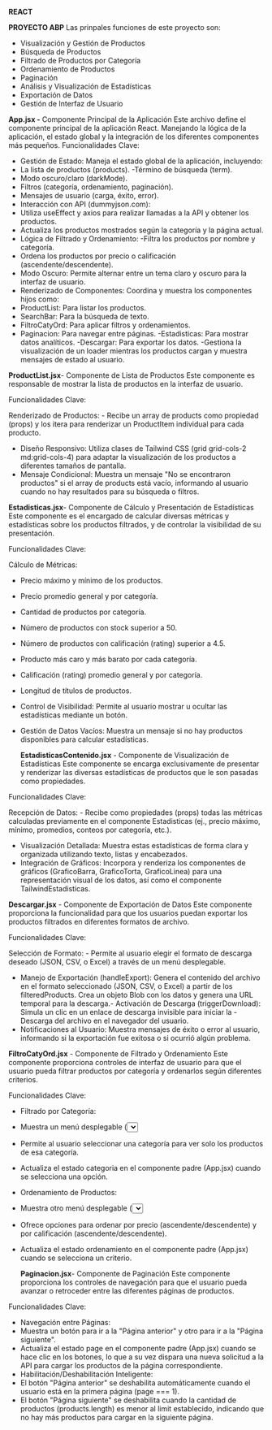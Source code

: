 **REACT** 

**PROYECTO ABP**
Las prinpales funciones de este proyecto son: 
- Visualización y Gestión de Productos
- Búsqueda de Productos
- Filtrado de Productos por Categoría
- Ordenamiento de Productos
- Paginación
- Análisis y Visualización de Estadísticas
- Exportación de Datos
- Gestión de Interfaz de Usuario
  
**App.jsx -** Componente Principal de la Aplicación
Este archivo define el componente principal de la aplicación React. Manejando la lógica de la aplicación, el estado global y la integración de los diferentes componentes más pequeños.
Funcionalidades Clave:
- Gestión de Estado: Maneja el estado global de la aplicación, incluyendo:
- La lista de productos (products).
-Término de búsqueda (term).
- Modo oscuro/claro (darkMode).
- Filtros (categoría, ordenamiento, paginación).
- Mensajes de usuario (carga, éxito, error).
- Interacción con API (dummyjson.com):
- Utiliza useEffect y axios para realizar llamadas a la API y obtener los productos.
- Actualiza los productos mostrados según la categoría y la página actual.
- Lógica de Filtrado y Ordenamiento:
-Filtra los productos por nombre y categoría.
- Ordena los productos por precio o calificación (ascendente/descendente).
- Modo Oscuro: Permite alternar entre un tema claro y oscuro para la interfaz de usuario.
- Renderizado de Componentes: Coordina y muestra los componentes hijos como:
- ProductList: Para listar los productos.
- SearchBar: Para la búsqueda de texto.
- FiltroCatyOrd: Para aplicar filtros y ordenamientos.
- Paginacion: Para navegar entre páginas.
-Estadisticas: Para mostrar datos analíticos.
-Descargar: Para exportar los datos.
-Gestiona la visualización de un loader mientras los productos cargan y muestra mensajes de estado al usuario.

**ProductList.jsx**- Componente de Lista de Productos
Este componente es responsable de mostrar la lista de productos en la interfaz de usuario.

Funcionalidades Clave:

Renderizado de Productos: - Recibe un array de products como propiedad (props) y los itera para renderizar un ProductItem individual para cada producto.
- Diseño Responsivo: Utiliza clases de Tailwind CSS (grid grid-cols-2 md:grid-cols-4) para adaptar la visualización de los productos a diferentes tamaños de pantalla.
- Mensaje Condicional: Muestra un mensaje "No se encontraron productos" si el array de products está vacío, informando al usuario cuando no hay resultados para su búsqueda o filtros.

**Estadisticas.jsx**- Componente de Cálculo y Presentación de Estadísticas
Este componente es el encargado de calcular diversas métricas y estadísticas sobre los productos filtrados, y de controlar la visibilidad de su presentación.

Funcionalidades Clave:

Cálculo de Métricas:
- Precio máximo y mínimo de los productos.
- Precio promedio general y por categoría.
- Cantidad de productos por categoría.
- Número de productos con stock superior a 50.
- Número de productos con calificación (rating) superior a 4.5.
- Producto más caro y más barato por cada categoría.
- Calificación (rating) promedio general y por categoría.
- Longitud de títulos de productos.
- Control de Visibilidad: Permite al usuario mostrar u ocultar las estadísticas mediante un botón.
- Gestión de Datos Vacíos: Muestra un mensaje si no hay productos disponibles para calcular estadísticas.

  **EstadisticasContenido.jsx** - Componente de Visualización de Estadísticas
Este componente se encarga exclusivamente de presentar y renderizar las diversas estadísticas de productos que le son pasadas como propiedades.

Funcionalidades Clave:

Recepción de Datos: - Recibe como propiedades (props) todas las métricas calculadas previamente en el componente Estadisticas (ej., precio máximo, mínimo, promedios, conteos por categoría, etc.).
- Visualización Detallada: Muestra estas estadísticas de forma clara y organizada utilizando texto, listas y encabezados.
- Integración de Gráficos: Incorpora y renderiza los componentes de gráficos (GraficoBarra, GraficoTorta, GraficoLinea) para una representación visual de los datos, así como el componente TailwindEstadisticas.

 **Descargar.jsx** - Componente de Exportación de Datos
Este componente proporciona la funcionalidad para que los usuarios puedan exportar los productos filtrados en diferentes formatos de archivo.

Funcionalidades Clave:

Selección de Formato: - Permite al usuario elegir el formato de descarga deseado (JSON, CSV, o Excel) a través de un menú desplegable.
- Manejo de Exportación (handleExport):
Genera el contenido del archivo en el formato seleccionado (JSON, CSV, o Excel) a partir de los filteredProducts.
Crea un objeto Blob con los datos y genera una URL temporal para la descarga.- Activación de Descarga (triggerDownload): Simula un clic en un enlace de descarga invisible para iniciar la - Descarga del archivo en el navegador del usuario.
- Notificaciones al Usuario: Muestra mensajes de éxito o error al usuario, informando si la exportación fue exitosa o si ocurrió algún problema.

**FiltroCatyOrd.jsx** - Componente de Filtrado y Ordenamiento
Este componente proporciona controles de interfaz de usuario para que el usuario pueda filtrar productos por categoría y ordenarlos según diferentes criterios.

Funcionalidades Clave:

- Filtrado por Categoría:
- Muestra un menú desplegable (<select>) con las categorías de productos disponibles (categoriasValidas).
- Permite al usuario seleccionar una categoría para ver solo los productos de esa categoría.
- Actualiza el estado categoria en el componente padre (App.jsx) cuando se selecciona una opción.
- Ordenamiento de Productos:
- Muestra otro menú desplegable (<select>) para elegir el criterio de ordenamiento.
- Ofrece opciones para ordenar por precio (ascendente/descendente) y por calificación (ascendente/descendente).
- Actualiza el estado ordenamiento en el componente padre (App.jsx) cuando se selecciona un criterio.

  **Paginacion.jsx**- Componente de Paginación
Este componente proporciona los controles de navegación para que el usuario pueda avanzar o retroceder entre las diferentes páginas de productos.

Funcionalidades Clave:

- Navegación entre Páginas:
- Muestra un botón para ir a la "Página anterior" y otro para ir a la "Página siguiente".
- Actualiza el estado page en el componente padre (App.jsx) cuando se hace clic en los botones, lo que a su vez dispara una nueva solicitud a la API para cargar los productos de la página correspondiente.
- Habilitación/Deshabilitación Inteligente:
- El botón "Página anterior" se deshabilita automáticamente cuando el usuario está en la primera página (page === 1).
- El botón "Página siguiente" se deshabilita cuando la cantidad de productos (products.length) es menor al limit establecido, indicando que no hay más productos para cargar en la siguiente página.
